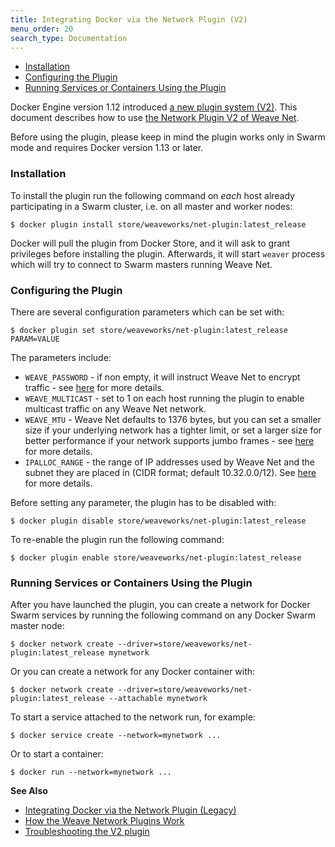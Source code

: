 ```yaml
---
title: Integrating Docker via the Network Plugin (V2)
menu_order: 20
search_type: Documentation
---
```


 * [Installation](#installation)
 * [Configuring the Plugin](#configuring)
 * [Running Services or Containers Using the Plugin](#usage)

Docker Engine version 1.12 introduced [a new plugin system (V2)](https://docs.docker.com/engine/extend/).
This document describes how to use [the Network Plugin V2 of Weave Net](https://store.docker.com/plugins/weave-net-plugin).

Before using the plugin, please keep in mind the plugin works only in Swarm
mode and requires Docker version 1.13 or later.

### <a name="installation"></a>Installation

To install the plugin run the following command on _each_ host already
participating in a Swarm cluster, i.e. on all master and worker nodes:

    $ docker plugin install store/weaveworks/net-plugin:latest_release

Docker will pull the plugin from Docker Store, and it will ask to grant
privileges before installing the plugin. Afterwards, it will start `weaver`
process which will try to connect to Swarm masters running Weave Net.

### <a name="configuring"></a>Configuring the Plugin

There are several configuration parameters which can be set with:

    $ docker plugin set store/weaveworks/net-plugin:latest_release PARAM=VALUE

The parameters include:

* `WEAVE_PASSWORD` - if non empty, it will instruct Weave Net to encrypt
   traffic - see [here](/site/tasks/manage/security-untrusted-networks.md) for
   more details.
* `WEAVE_MULTICAST` - set to 1 on each host running the plugin to enable
  multicast traffic on any Weave Net network.
* `WEAVE_MTU` - Weave Net defaults to 1376 bytes, but you can set a
  smaller size if your underlying network has a tighter limit, or set
  a larger size for better performance if your network supports jumbo
  frames - see [here](/site/tasks/manage/fastdp.md#mtu) for more
  details.
* `IPALLOC_RANGE` - the range of IP addresses used by Weave Net and the subnet
  they are placed in (CIDR format; default 10.32.0.0/12).
  See [here](/site/tasks/ipam/configuring-weave.md) for more details.

Before setting any parameter, the plugin has to be disabled with:

    $ docker plugin disable store/weaveworks/net-plugin:latest_release

To re-enable the plugin run the following command:

    $ docker plugin enable store/weaveworks/net-plugin:latest_release

### <a name="usage"></a>Running Services or Containers Using the Plugin

After you have launched the plugin, you can create a network for Docker Swarm
services by running the following command on any Docker Swarm master node:

    $ docker network create --driver=store/weaveworks/net-plugin:latest_release mynetwork

Or you can create a network for any Docker container with:

    $ docker network create --driver=store/weaveworks/net-plugin:latest_release --attachable mynetwork

To start a service attached to the network run, for example:

    $ docker service create --network=mynetwork ...

Or to start a container:

    $ docker run --network=mynetwork ...

**See Also**

 * [Integrating Docker via the Network Plugin (Legacy)](/site/install/plugin/plugin.md)
 * [How the Weave Network Plugins Work](/site/install/plugin/plugin-how-it-works.md)
 * [Troubleshooting the V2 plugin](/site/troubleshooting.md#v2plugin)
